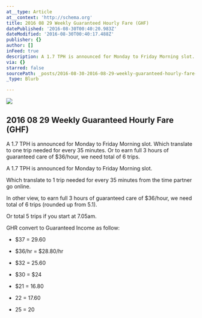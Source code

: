 ```yaml
---
at__type: Article
at__context: 'http://schema.org'
title: 2016 08 29 Weekly Guaranteed Hourly Fare (GHF)
datePublished: '2016-08-30T00:40:20.983Z'
dateModified: '2016-08-30T00:40:17.488Z'
publisher: {}
author: []
inFeed: true
description: A 1.7 TPH is announced for Monday to Friday Morning slot.
via: {}
starred: false
sourcePath: _posts/2016-08-30-2016-08-29-weekly-guaranteed-hourly-fare-ghf.md
_type: Blurb

---
```

<article style=""><img src="http://the-grid-user-content.s3-us-west-2.amazonaws.com/3b7e7141-6457-4f66-99e5-9003accc2708.jpg" /><h1>2016 08 29 Weekly Guaranteed Hourly Fare (GHF)</h1><p>A 1.7 TPH is announced for Monday to Friday Morning slot. Which translate to one trip needed for every 35 minutes. Or to earn full 3 hours of guaranteed care of $36/hour, we need total of 6 trips. </p></article>

A 1.7 TPH is announced for Monday to Friday Morning slot.

Which translate to 1 trip needed for every 35 minutes from the time partner go online.

In other view, to earn full 3 hours of guaranteed care of $36/hour, we need total of 6 trips (rounded up from 5.1).

Or total 5 trips if you start at 7.05am.

GHR convert to Guaranteed Income as follow:

* $37 = 29.60

* $36/hr = $28.80/hr
* $32 = 25.60
* $30 = $24

* $21 = 16.80
* 22 = 17.60
* 25 = 20